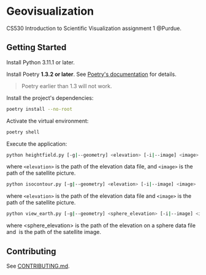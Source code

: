 # Geovisualization

CS530 Introduction to Scientific Visualization assignment 1 @Purdue.

## Getting Started

Install Python 3.11.1 or later.

Install Poetry **1.3.2 or later**. See
[Poetry's documentation](https://python-poetry.org/docs/) for details.

> Poetry earlier than 1.3 will not work.

Install the project's dependencies:

```sh
poetry install --no-root
```

Activate the virtual environment:

```sh
poetry shell
```

Execute the application:

```sh
python heightfield.py [-g|--geometry] <elevation> [-i|--image] <image>
```

where `<elevation>` is the path of the elevation data file, and `<image>` is the
path of the satellite picture.

```sh
python isocontour.py [-g|--geometry] <elevation> [-i|--image] <image>
```

where `<elevation>` is the path of the elevation data file and `<image>` is the
path of the satellite picture.

```sh
python view_earth.py [-g|--geometry] <sphere_elevation> [-i|--image] <image>
```

where <sphere_elevation> is the path of the elevation on a sphere data file and
<image> is the path of the satellite image.

## Contributing

See [CONTRIBUTING.md](CONTRIBUTING.md).
